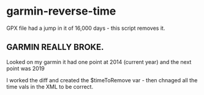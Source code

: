 garmin-reverse-time
===================

GPX file had a jump in it of 16,000 days - this script removes it.


## GARMIN REALLY BROKE.


Looked on my garmin it had one point at 2014 (current year) and the next point was 2019

I worked the diff and created the $timeToRemove var - then chnaged all the time vals in the XML to be correct.
